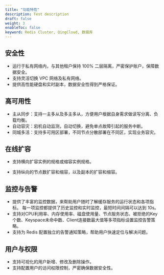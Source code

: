 ```yaml
---
title: "功能特性"
description: Test description
draft: false
weight: 3
enableToc: false
keyword: Redis Cluster, QingCloud, 数据库
---
```


## 安全性

- 运行于私有网络内，与其他租户保持 100% 二层隔离，严密保护账户，保障数据安全。
- 支持灵活切换 VPC 网络及私有网络。
- 提供高性能硬盘和实时副本，数据安全性得到严格保证。

## 高可用性

- 主从同步：支持一主多从及多主多从，方便用户根据自身需求做读写分离、负载均衡。
- 自动容灾：宕机自动监测，自动切换，避免单点故障引起的服务中断。
- 同城多活：支持多可用区部署，不同节点分散部署在不同区，实现业务容灾。

## 在线扩容

- 支持横向扩容实例的规格或缩容实例规格。

- 支持纵向的节点数扩容和缩容，以及副本的扩容和缩容。

## 监控与告警

- 提供了丰富的监控数据，来帮助用户随时了解缓存服务的运行状态和各项指标。 每一项监控都提供了历史监控和实时监控，最短时间间隔可以达到 10s。
- 支持对CPU利用率、内存使用率、磁盘使用量、节点服务状态、被拒绝的Key个数、Keyspace未命中数、Client连接数最大值等多项指标设置监控告警策略。
- 支持为 Redis  配置独立的告警通知策略，帮助用户快速定位与解决问题。

## 用户与权限

- 支持可视化的用户新增、修改及删除操作。
- 支持配置用户的访问权限控制，严密确保数据安全性。


